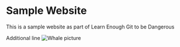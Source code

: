 # Sample Website

This is a sample website as part of Learn Enough Git to be Dangerous

Additional line
<img src="images/breaching_whale.jpg" alt="Whale picture"/>
